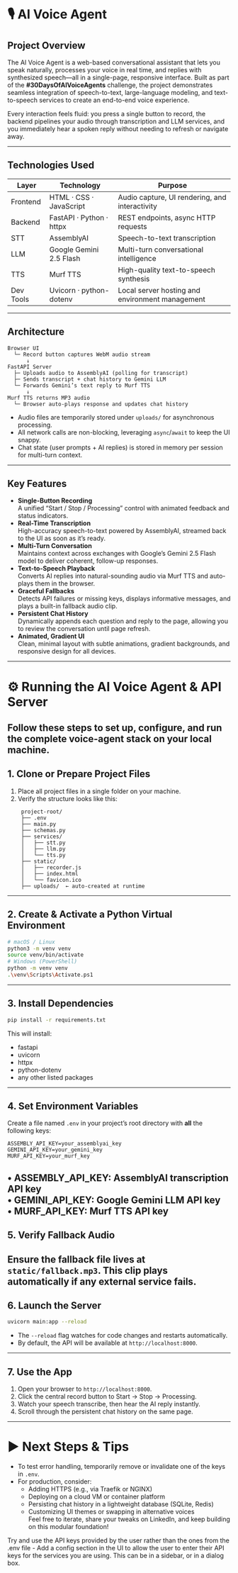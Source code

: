 # 🎙️ AI Voice Agent

## Project Overview
The AI Voice Agent is a web-based conversational assistant that lets you speak naturally, processes your voice in real time, and replies with synthesized speech—all in a single-page, responsive interface. Built as part of the **#30DaysOfAIVoiceAgents** challenge, the project demonstrates seamless integration of speech-to-text, large-language modeling, and text-to-speech services to create an end-to-end voice experience.  

Every interaction feels fluid: you press a single button to record, the backend pipelines your audio through transcription and LLM services, and you immediately hear a spoken reply without needing to refresh or navigate away.

---
## Technologies Used

| Layer       | Technology                   | Purpose                                     |
|-------------|------------------------------|---------------------------------------------|
| Frontend    | HTML · CSS · JavaScript      | Audio capture, UI rendering, and interactivity |
| Backend     | FastAPI · Python · httpx     | REST endpoints, async HTTP requests         |
| STT         | AssemblyAI                   | Speech-to-text transcription                |
| LLM         | Google Gemini 2.5 Flash      | Multi-turn conversational intelligence      |
| TTS         | Murf TTS                     | High-quality text-to-speech synthesis       |
| Dev Tools   | Uvicorn · python-dotenv      | Local server hosting and environment management |

---
## Architecture
```
Browser UI
  └─ Record button captures WebM audio stream
      ↓
FastAPI Server
  ├─ Uploads audio to AssemblyAI (polling for transcript)
  ├─ Sends transcript + chat history to Gemini LLM
  └─ Forwards Gemini’s text reply to Murf TTS
      ↓
Murf TTS returns MP3 audio
  └─ Browser auto-plays response and updates chat history
```
- Audio files are temporarily stored under `uploads/` for asynchronous processing.  
- All network calls are non-blocking, leveraging `async`/`await` to keep the UI snappy.  
- Chat state (user prompts + AI replies) is stored in memory per session for multi-turn context.
---
## Key Features
- **Single-Button Recording**  
  A unified “Start / Stop / Processing” control with animated feedback and status indicators.
- **Real-Time Transcription**  
  High-accuracy speech-to-text powered by AssemblyAI, streamed back to the UI as soon as it’s ready.
- **Multi-Turn Conversation**  
  Maintains context across exchanges with Google’s Gemini 2.5 Flash model to deliver coherent, follow-up responses.
- **Text-to-Speech Playback**  
  Converts AI replies into natural-sounding audio via Murf TTS and auto-plays them in the browser.
- **Graceful Fallbacks**  
  Detects API failures or missing keys, displays informative messages, and plays a built-in fallback audio clip.
- **Persistent Chat History**  
  Dynamically appends each question and reply to the page, allowing you to review the conversation until page refresh.
- **Animated, Gradient UI**  
  Clean, minimal layout with subtle animations, gradient backgrounds, and responsive design for all devices.
---
# ⚙️ Running the AI Voice Agent & API Server
Follow these steps to set up, configure, and run the complete voice-agent stack on your local machine.
---
## 1. Clone or Prepare Project Files
1. Place all project files in a single folder on your machine.  
2. Verify the structure looks like this:
   ```
    project-root/
    ├── .env
    ├── main.py
    ├── schemas.py
    ├── services/
    │   ├── stt.py
    │   ├── llm.py
    │   └── tts.py
    ├── static/
    │   ├── recorder.js
    │   ├── index.html
    │   └── favicon.ico
    ├── uploads/  ← auto-created at runtime 
   ```
---
## 2. Create & Activate a Python Virtual Environment
```bash
# macOS / Linux
python3 -m venv venv
source venv/bin/activate
# Windows (PowerShell)
python -m venv venv
.\venv\Scripts\Activate.ps1
```
---
## 3. Install Dependencies
```bash
pip install -r requirements.txt
```
This will install:
- fastapi  
- uvicorn  
- httpx  
- python-dotenv  
- any other listed packages
---
## 4. Set Environment Variables
Create a file named `.env` in your project’s root directory with **all** the following keys:
```
ASSEMBLY_API_KEY=your_assemblyai_key
GEMINI_API_KEY=your_gemini_key
MURF_API_KEY=your_murf_key
```
• ASSEMBLY_API_KEY: AssemblyAI transcription API key  
• GEMINI_API_KEY: Google Gemini LLM API key  
• MURF_API_KEY: Murf TTS API key  
---
## 5. Verify Fallback Audio
Ensure the fallback file lives at `static/fallback.mp3`. This clip plays automatically if any external service fails.
---
## 6. Launch the Server
```bash
uvicorn main:app --reload
```
- The `--reload` flag watches for code changes and restarts automatically.  
- By default, the API will be available at `http://localhost:8000`.
---
## 7. Use the App
1. Open your browser to `http://localhost:8000`.  
2. Click the central record button to Start → Stop → Processing.  
3. Watch your speech transcribe, then hear the AI reply instantly.  
4. Scroll through the persistent chat history on the same page.  
---
# ▶️ Next Steps & Tips
- To test error handling, temporarily remove or invalidate one of the keys in `.env`.  
- For production, consider:
  - Adding HTTPS (e.g., via Traefik or NGINX)  
  - Deploying on a cloud VM or container platform  
  - Persisting chat history in a lightweight database (SQLite, Redis)  
  - Customizing UI themes or swapping in alternative voices  
Feel free to iterate, share your tweaks on LinkedIn, and keep building on this modular foundation!

Try and use the API keys provided by the user rather than the ones from the .env file - Add a config section in the UI to allow the user to enter their API keys for the services you are using. This can be in a sidebar, or in a dialog box.

